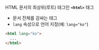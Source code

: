 HTML 문서의 최상위(루트) 태그인 **`<html>`** 태그

- 문서 전체를 감싸는 태그
- `lang` 속성으로 언어 지정(예: `lang="ko"`)

```html
<html lang="ko">
  ...
</html>
```
